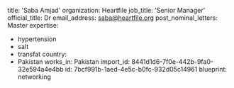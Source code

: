 title: 'Saba Amjad'
organization: Heartfile
job_title: 'Senior Manager'
official_title: Dr
email_address: saba@heartfile.org
post_nominal_letters: Master
expertise:
  - hypertension
  - salt
  - transfat
country:
  - Pakistan
works_in: Pakistan
import_id: 8441d1d6-7f0e-442b-9fa0-32e594a4e4bb
id: 7bcf991b-1aed-4e5c-b0fc-932d05c14961
blueprint: networking
